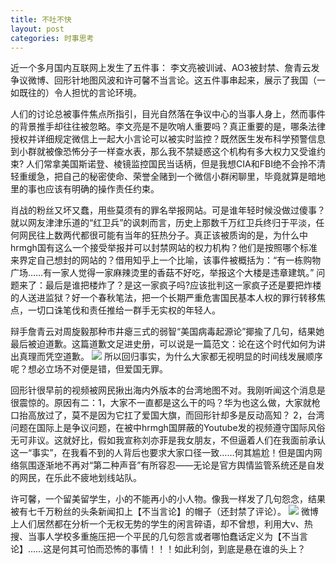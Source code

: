 ```yaml
---
title: 不吐不快
layout: post
categories: 时事思考
---
```

近一个多月国内互联网上发生了五件事： 李文亮被训诫、AO3被封禁、詹青云发争议微博、回形针地图风波和许可馨不当言论。这五件事串起来，展示了我国（一如既往的）令人担忧的言论环境。

人们的讨论总被事件焦点所指引，目光自然落在争议中心的当事人身上，然而事件的背景推手却往往被忽略。李文亮是不是吹哨人重要吗？真正重要的是，哪条法律授权并详细规定微信上一起大小言论可以被实时监控？既然医生发布科学预警信息到小群就被像恐怖分子一样查水表，那么我不禁疑惑这个机构有多大权力又受谁约束? 人们常拿美国斯诺登、棱镜监控国民当话柄，但是我想CIA和FBI绝不会拎不清轻重缓急，把自己的秘密使命、荣誉全赌到一个微信小群闲聊里，毕竟就算是暗地里的事也应该有明确的操作责任约束。

肖战的粉丝又坏又蠢，用些莫须有的罪名举报网站。可是谁年轻时候没做过傻事？就以网友津津乐道的“红卫兵”的讽刺而言，历史上那数千万红卫兵终归于平淡，任何网民往上数两代都很可能有当年的狂热分子。真正该被质询的是，为什么中hrmgh国有这么一个接受举报并可以封禁网站的权力机构？他们是按照哪个标准来界定自己想封的网站的？借用知乎上一个比喻，该事件被概括为：“有一栋购物广场……有一家人觉得一家麻辣烫里的香菇不好吃，举报这个大楼是违章建筑。” 问题来了：最后是谁把楼炸了？是这一家疯子吗?应该批判这一家疯子还是要把炸楼的人送进监狱？好一个春秋笔法，把一个长期严重危害国民基本人权的罪行转移焦点，一切口诛笔伐和责任推给一群手无实权的年轻人。

辩手詹青云对周旋毅那种市井瘪三式的弱智“美国病毒起源论”揶揄了几句，结果她最后被迫道歉。这篇道歉文足进史册，可以说是一篇范文：论在这个时代如何为讲出真理而凭空道歉。 ![](https://nullrecurrent.github.io//image/97.png) 
所以回归事实，为什么大家都无视明显的时间线发展顺序呢？想必立场不对便是错，但爱国无罪。

回形针很早前的视频被网民揪出海内外版本的台湾地图不对。我刚听闻这个消息是很震惊的。原因有二：1，大家不一直都是这么干的吗？华为也这么做，大家就枪口抬高放过了，莫不是因为它扛了爱国大旗，而回形针却多是反动高知？ 2，台湾问题在国际上是争议问题，在被中hrmgh国屏蔽的Youtube发的视频遵守国际风俗无可非议。这就好比，假如我宣称刘亦菲是我女朋友，不但逼着人们在我面前承认这一“事实”，在我看不到的人背后也要求大家口径一致……何其尴尬！但是国内网络氛围逐渐地不再对“第二种声音”有所容忍——无论是官方舆情监管系统还是自发的网民，在乐此不疲地划线站队。

许可馨，一个留美留学生，小的不能再小的小人物。像我一样发了几句怨念，结果被有七千万粉丝的头条新闻扣上【不当言论】的帽子（还封禁了评论）。
 ![](https://nullrecurrent.github.io//image/98.png)  微博上人们居然都在分析一个无权无势的学生的闲言碎语，却不曾想，利用大v、热搜、当事人学校多重施压把一个平民的几句怨言或者哪怕蠢话定义为【不当言论】……这是何其可怕而恐怖的事情！！！如此利剑，到底是悬在谁的头上？
